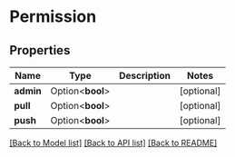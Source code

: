 # Permission

## Properties

Name | Type | Description | Notes
------------ | ------------- | ------------- | -------------
**admin** | Option<**bool**> |  | [optional]
**pull** | Option<**bool**> |  | [optional]
**push** | Option<**bool**> |  | [optional]

[[Back to Model list]](../README.md#documentation-for-models) [[Back to API list]](../README.md#documentation-for-api-endpoints) [[Back to README]](../README.md)


